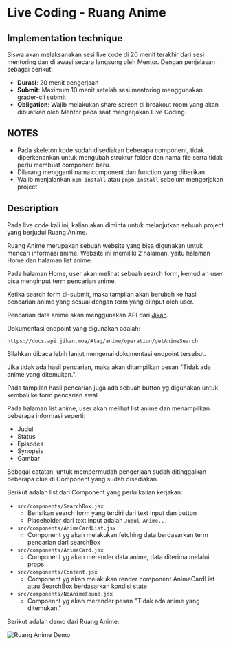 # Live Coding - Ruang Anime

## Implementation technique

Siswa akan melaksanakan sesi live code di 20 menit terakhir dari sesi mentoring dan di awasi secara langsung oleh Mentor. Dengan penjelasan sebagai berikut:

- **Durasi**: 20 menit pengerjaan
- **Submit**: Maximum 10 menit setelah sesi mentoring menggunakan grader-cli submit
- **Obligation**: Wajib melakukan share screen di breakout room yang akan dibuatkan oleh Mentor pada saat mengerjakan Live Coding.

## NOTES

- Pada skeleton kode sudah disediakan beberapa component, tidak diperkenankan untuk mengubah struktur folder dan nama file serta tidak perlu membuat component baru.
- Dilarang mengganti nama component dan function yang diberikan.
- Wajib menjalankan `npm install` atau `pnpm install` sebelum mengerjakan project.

## Description

Pada live code kali ini, kalian akan diminta untuk melanjutkan sebuah project yang berjudul Ruang Anime.

Ruang Anime merupakan sebuah website yang bisa digunakan untuk mencari informasi anime. Website ini memiliki 2 halaman, yaitu halaman Home dan halaman list anime.

Pada halaman Home, user akan melihat sebuah search form, kemudian user bisa menginput term pencarian anime.

Ketika search form di-submit, maka tampilan akan berubah ke hasil pencarian anime yang sesuai dengan term yang diinput oleh user.

Pencarian data anime akan menggunakan API dari [Jikan](https://jikan.moe/).

Dokumentasi endpoint yang digunakan adalah:

`https://docs.api.jikan.moe/#tag/anime/operation/getAnimeSearch`

Silahkan dibaca lebih lanjut mengenai dokumentasi endpoint tersebut.

Jika tidak ada hasil pencarian, maka akan ditampilkan pesan "Tidak ada anime yang ditemukan.".

Pada tampilan hasil pencarian juga ada sebuah button yg digunakan untuk kembali ke form pencarian awal.

Pada halaman list anime, user akan melihat list anime dan menampilkan beberapa informasi seperti:

- Judul
- Status
- Episodes
- Synopsis
- Gambar

Sebagai catatan, untuk mempermudah pengerjaan sudah ditinggalkan beberapa clue di Component yang sudah disediakan.

Berikut adalah list dari Component yang perlu kalian kerjakan:

- `src/components/SearchBox.jsx`
  - Berisikan search form yang terdiri dari text input dan button
  - Placeholder dari text input adalah `Judul Anime...`
- `src/components/AnimeCardList.jsx`
  - Component yg akan melakukan fetching data berdasarkan term pencarian dari searchBox
- `src/components/AnimeCard.jsx`
  - Component yg akan merender data anime, data diterima melalui props
- `src/components/Content.jsx`
  - Component yg akan melakukan render component AnimeCardList atau SearchBox berdasarkan kondisi state
- `src/components/NoAnimeFound.jsx`
  - Compoennt yg akan merender pesan "Tidak ada anime yang ditemukan."

Berikut adalah demo dari Ruang Anime:

![Ruang Anime Demo](https://youtu.be/P4ZYunKIc40)
